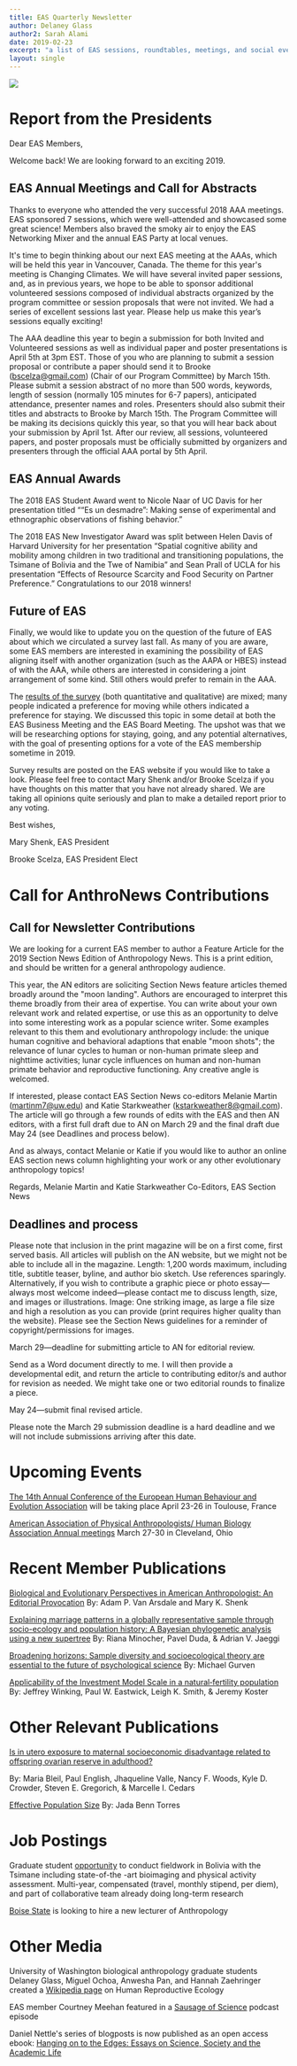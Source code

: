 ```yaml
---
title: EAS Quarterly Newsletter
author: Delaney Glass
author2: Sarah Alami
date: 2019-02-23
excerpt: "a list of EAS sessions, roundtables, meetings, and social events at AAA 2018 in San Jose, California as well as other sessions of possible interest"
layout: single
---
```


![](/assets/images/feb2019.jpg)

# Report from the Presidents

Dear EAS Members,

Welcome back! We are looking forward to an exciting 2019.

## EAS Annual Meetings and Call for Abstracts

Thanks to everyone who attended the very successful 2018 AAA meetings. EAS sponsored 7 sessions, which were well-attended and showcased some great science!  Members also braved the smoky air to enjoy the EAS Networking Mixer and the annual EAS Party at local venues.

It's time to begin thinking about our next EAS meeting at the AAAs, which will be held this year in Vancouver, Canada. The theme for this year's meeting is Changing Climates. We will have several invited paper sessions, and, as in previous years, we hope to be able to sponsor additional volunteered sessions composed of individual abstracts organized by the program committee or session proposals that were not invited. We had a series of excellent sessions last year. Please help us make this year’s sessions equally exciting!

The AAA deadline this year to begin a submission for both Invited and Volunteered sessions as well as individual paper and poster presentations is April 5th at 3pm EST. Those of you who are planning to submit a session proposal or contribute a paper should send it to Brooke (bscelza@gmail.com) (Chair of our Program Committee) by March 15th. Please submit a session abstract of no more than 500 words, keywords, length of session (normally 105 minutes for 6-7 papers), anticipated attendance, presenter names and roles. Presenters should also submit their titles and abstracts to Brooke by March 15th. The Program Committee will be making its decisions quickly this year, so that you will hear back about your submission by April 1st. After our review, all sessions, volunteered papers, and poster proposals must be officially submitted by organizers and presenters through the official AAA portal by 5th April.

## EAS Annual Awards

The 2018 EAS Student Award went to Nicole Naar of UC Davis for her presentation titled ““Es un desmadre”: Making sense of experimental and ethnographic observations of fishing behavior.”

The 2018 EAS New Investigator Award was split between Helen Davis of Harvard University for her presentation “Spatial cognitive ability and mobility among children in two traditional and transitioning populations, the Tsimane of Bolivia and the Twe of Namibia” and Sean Prall of UCLA for his presentation “Effects of Resource Scarcity and Food Security on Partner Preference.”
Congratulations to our 2018 winners!

## Future of EAS

Finally, we would like to update you on the question of the future of EAS about which we circulated a survey last fall. As many of you are aware, some EAS members are interested in examining the possibility of EAS aligning itself with another organization (such as the AAPA or HBES) instead of with the AAA, while others are interested in considering a joint arrangement of some kind. Still others would prefer to remain in the AAA.

The [results of the survey](/assets/pdfs/EASSurveyResults.pdf) (both quantitative and qualitative) are mixed; many people indicated a preference for moving while others indicated a preference for staying. We discussed this topic in some detail at both the EAS Business Meeting and the EAS Board Meeting. The upshot was that we will be researching options for staying, going, and any potential alternatives, with the goal of presenting options for a vote of the EAS membership sometime in 2019.

Survey results are posted on the EAS website if you would like to take a look. Please feel free to contact Mary Shenk and/or Brooke Scelza if you have thoughts on this matter that you have not already shared. We are taking all opinions quite seriously and plan to make a detailed report prior to any voting.

Best wishes,

Mary Shenk, EAS President

Brooke Scelza, EAS President Elect

# Call for AnthroNews Contributions

## Call for Newsletter Contributions

We are looking for a current EAS member to author a Feature Article for the 2019 Section News Edition of Anthropology News. This is a print edition, and should be written for a general anthropology audience.

This year, the AN editors are soliciting Section News feature articles themed broadly around the "moon landing". Authors are encouraged to interpret this theme broadly from their area of expertise. You can write about your own relevant work and related expertise, or use this as an opportunity to delve into some interesting work as a popular science writer. Some examples relevant to this them and evolutionary anthropology include: the unique human cognitive and behavioral adaptions that enable "moon shots"; the relevance of lunar cycles to human or non-human primate sleep and nighttime activities; lunar cycle influences on human and non-human primate behavior and reproductive functioning. Any creative angle is welcomed.

If interested, please contact EAS Section News co-editors Melanie Martin (martinm7@uw.edu) and Katie Starkweather (kstarkweather8@gmail.com). The article will go through a few rounds of edits with the EAS and then AN editors, with a first full draft due to AN on March 29 and the final draft due May 24 (see Deadlines and process below).

And as always, contact Melanie or Katie if you would like to author an online EAS section news column highlighting your work or any other evolutionary anthropology topics!

Regards,
Melanie Martin and Katie Starkweather
Co-Editors, EAS Section News

## Deadlines and process

Please note that inclusion in the print magazine will be on a first come, first served basis. All articles will publish on the AN website, but we might not be able to include all in the magazine. Length: 1,200 words maximum, including title, subtitle teaser, byline, and author bio sketch. Use references sparingly. Alternatively, if you wish to contribute a graphic piece or photo essay—always most welcome indeed—please contact me to discuss length, size, and images or illustrations. Image: One striking image, as large a file size and high a resolution as you can provide (print requires higher quality than the website). Please see the Section News guidelines for a reminder of copyright/permissions for images.

March 29—deadline for submitting article to AN for editorial review.

Send as a Word document directly to me. I will then provide a developmental edit, and return the article to contributing editor/s and author for revision as needed. We might take one or two editorial rounds to finalize a piece.

May 24—submit final revised article.

Please note the March 29 submission deadline is a hard deadline and we will not include submissions arriving after this date.

# Upcoming Events

[The 14th Annual Conference of the European Human Behaviour and Evolution Association](https://ehbea2019.sciencesconf.org) will be taking place April 23-26 in Toulouse, France

[American Association of Physical Anthropologists/ Human Biology Association Annual meetings](http://physanth.org/annual-meetings/88th-annual-meeting-2019/) March 27-30 in Cleveland, Ohio

# Recent Member Publications

[Biological and Evolutionary Perspectives in American Anthropologist: An Editorial Provocation](https://anthrosource.onlinelibrary.wiley.com/doi/10.1111/aman.13206) By: Adam P. Van Arsdale and Mary K. Shenk

[Explaining marriage patterns in a globally representative sample through socio-ecology and population history: A Bayesian phylogenetic analysis using a new supertree](https://www.sciencedirect.com/science/article/pii/S1090513818302514) By: Riana Minocher, Pavel Duda, & Adrian V. Jaeggi

[Broadening horizons: Sample diversity and socioecological theory are essential to the future of psychological science](https://www.pnas.org/content/115/45/11420) 
By: Michael Gurven

[Applicability of the Investment Model Scale in a natural‐fertility population](https://onlinelibrary.wiley.com/doi/full/10.1111/pere.12257) By: Jeffrey Winking, Paul W. Eastwick, Leigh K. Smith,  & Jeremy Koster

# Other Relevant Publications

[Is in utero exposure to maternal socioeconomic disadvantage related to offspring ovarian reserve in adulthood?](https://womensmidlifehealthjournal.biomedcentral.com/articles/10.1186/s40695-018-0033-2)

By: Maria Bleil, Paul English, Jhaqueline Valle, Nancy F. Woods, Kyle D. Crowder, Steven E. Gregorich, & Marcelle I. Cedars

[Effective Population Size](https://onlinelibrary.wiley.com/doi/abs/10.1002/9781118584538.ieba0151) By: Jada Benn Torres

# Job Postings

Graduate student [opportunity](http://physanth.org/jobs/1742/?fbclid=IwAR33Q__AQ542sMdjPgrhkNfhfH3oMPX2yrrkwySuj-VjuMOdHE_HNZoBHvs) to conduct fieldwork in Bolivia with the Tsimane including state-of-the -art bioimaging and physical activity assessment. Multi-year, compensated (travel, monthly stipend, per diem), and part of collaborative team already doing long-term research

[Boise State](http://careercenter.americananthro.org/jobs/11927161/lecturer) is looking to hire a new lecturer of Anthropology

# Other Media

University of Washington biological anthropology graduate students Delaney Glass, Miguel Ochoa, Anwesha Pan, and Hannah Zaehringer created a [Wikipedia page](https://en.wikipedia.org/wiki/Human_reproductive_ecology) on Human Reproductive Ecology

EAS member Courtney Meehan featured in a [Sausage of Science](https://soundcloud.com/humanbiologyassociation/sos-episode-24-milk-microbiomes-and-social-networks-a-chat-with-courtney-meehan) podcast episode

Daniel Nettle's series of blogposts is now published as an open access ebook: [Hanging on to the Edges: Essays on Science, Society and the Academic Life](https://www.openbookpublishers.com/product/842)
